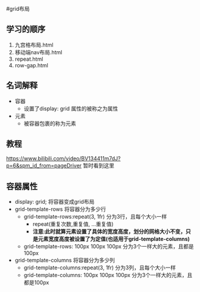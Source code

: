 #grid布局
## 学习的顺序
1. 九宫格布局.html
2. 移动端nav布局.html
3. repeat.html
4. row-gap.html
## 名词解释
- 容器
    - 设置了display: grid 属性的被称之为属性
- 元素
    - 被容器包裹的称为元素
## 教程
https://www.bilibili.com/video/BV134411m7dJ?p=6&spm_id_from=pageDriver  暂时看到这里

## 容器属性
- display: grid; 将容器变成grid布局
- grid-template-rows 将容器分为多少行
    - grid-template-rows:repeat(3, 1fr) 分为3行，且每个大小一样
        - repeat(重复次数,重复值, ...重复值)
        - <b>注意:此时就算元素设置了具体的宽度高度，划分的网格大小不变，只是元素宽度高度被设置了为定值(也适用于grid-template-columns)</b>
    - grid-template-rows: 100px 100px 100px 分为3个一样大的元素，且都是100px
- grid-template-columns 将容器分为多少列
    - grid-template-columns:repeat(3, 1fr) 分为3列，且每个大小一样
    - grid-template-columns: 100px 100px 100px 分为3个一样大的元素，且都是100px